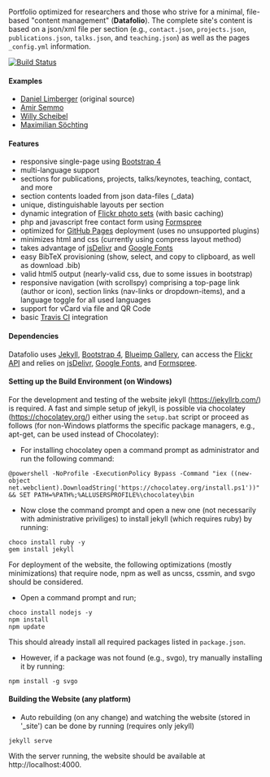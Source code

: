 
Portfolio optimized for researchers and those who strive for a minimal, file-based "content management" (**Datafolio**).
The complete site's content is based on a json/xml file per section (e.g., ```contact.json```, ```projects.json```, ```publications.json```, ```talks.json```, and ```teaching.json```) as well as the pages ```_config.yml``` information. 

[![Build Status](https://travis-ci.org/cgcostume/cgcostume.github.io.svg?branch=master)](https://travis-ci.org/cgcostume/cgcostume.github.io)

#### Examples

* [Daniel Limberger](http://www.daniellimberger.de) (original source)
* [Amir Semmo](http://www.amirsemmo.de)
* [Willy Scheibel](http://www.willyscheibel.de)
* [Maximilian Söchting](http://msoechting.de)

#### Features

* responsive single-page using [Bootstrap 4](http://v4-alpha.getbootstrap.com/)
* multi-language support
* sections for publications, projects, talks/keynotes, teaching, contact, and more
* section contents loaded from json data-files (_data)
* unique, distinguishable layouts per section
* dynamic integration of [Flickr photo sets](https://www.flickr.com/services/api/) (with basic caching)
* php and javascript free contact form using [Formspree](http://formspree.io/)
* optimized for [GitHub Pages](https://pages.github.com/) deployment (uses no unsupported plugins)
* minimizes html and css (currently using compress layout method)
* takes advantage of [jsDelivr](https://www.jsdelivr.com/) and [Google Fonts](https://www.google.com/fonts)
* easy BibTeX provisioning (show, select, and copy to clipboard, as well as download .bib)
* valid html5 output (nearly-valid css, due to some issues in bootstrap)
* responsive navigation (with scrollspy) comprising a top-page link (author or icon), section links (nav-links or dropdown-items), and a language toggle for all used languages
* support for vCard via file and QR Code
* basic [Travis CI](https://travis-ci.org/) integration

#### Dependencies

Datafolio uses [Jekyll](http://jekyllrb.com/), [Bootstrap 4](http://v4-alpha.getbootstrap.com/), [Blueimp Gallery](https://github.com/blueimp/Bootstrap-Image-Gallery), can access the [Flickr API](https://www.flickr.com/services/api/) and relies on [jsDelivr](https://www.jsdelivr.com/), [Google Fonts](https://www.google.com/fonts), and [Formspree](http://formspree.io/).

#### Setting up the Build Environment (on Windows)

For the development and testing of the website jekyll (https://jekyllrb.com/) is required. A fast and simple setup of jekyll, is possible via chocolatey (https://chocolatey.org/) either using the ```setup.bat``` script or proceed as follows (for non-Windows platforms the specific package managers, e.g., apt-get, can be used instead of Chocolatey):

* For installing chocolatey open a command prompt as administrator and run the following command:
```
@powershell -NoProfile -ExecutionPolicy Bypass -Command "iex ((new-object net.webclient).DownloadString('https://chocolatey.org/install.ps1'))" && SET PATH=%PATH%;%ALLUSERSPROFILE%\chocolatey\bin
```
* Now close the command prompt and open a new one (not necessarily with administrative priviliges) to install jekyll (which requires ruby) by running:
```
choco install ruby -y
gem install jekyll
```

For deployment of the website, the following optimizations (mostly minimizations) that require node, npm as well as uncss, cssmin, and svgo should be considered.

* Open a command prompt and run;
```
choco install nodejs -y
npm install
npm update
```
This should already install all required packages listed in ```package.json```.
* However, if a package was not found (e.g., svgo), try manually installing it by running:
```
npm install -g svgo
```

#### Building the Website (any platform)

* Auto rebuilding (on any change) and watching the website (stored in '_site') can be done by running (requires only jekyll)
```
jekyll serve
```
With the server running, the website should be available at http://localhost:4000.
